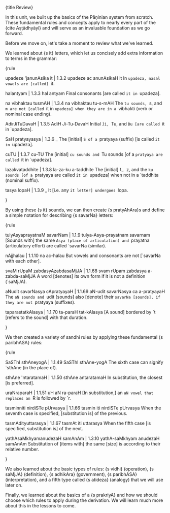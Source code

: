 {title Review}

In this unit, we built up the basics of the Pāṇinian system from scratch.
These fundamental rules and concepts apply to nearly every part of the {cite
Aṣṭādhyāyī} and will serve as an invaluable foundation as we go forward.

Before we move on, let's take a moment to review what we've learned.

We learned about {s it} letters, which let us concisely add extra information
to terms in the grammar:

{rule

upadeze 'janunAsika it | 1.3.2
upadeze ac anunAsikaH it
In `upadeza, nasal vowels are [called] `it.

halantyam | 1.3.3
hal antyam
Final consonants [are called `it in `upadeza].

na vibhaktau tusmAH | 1.3.4
na vibhaktau tu-s-mAH
The `tu sounds, `s, and `m are not [called `it in `upadeza] when they are in a
`vibhakti (verb or nominal case ending).

AdirJiTuDavaH | 1.3.5
AdiH Ji-Tu-DavaH
Initial `Ji, `Tu, and `Du [are called `it in `upadeza].

SaH pratyayasya | 1.3.6
_
The [initial] `S of a `pratyaya (suffix) [is called `it in `upadeza].

cuTU | 1.3.7
cu-TU
The [initial] `cu sounds and `Tu sounds [of a `pratyaya are called `it in
`upadeza].

lazakvataddhite | 1.3.8
la-za-ku a-taddhite
The [initial] `l, `z, and the `ku sounds [of a `pratyaya are called `it in
`upadeza] when not in a `taddhita (nominal suffix).

tasya lopaH | 1.3.9
_
It [i.e. any `it letter] undergoes `lopa.

}

By using these {s it} sounds, we can then create {s pratyAhAra}s and define a
simple notation for describing {s savarNa} letters:

{rule

tulyAsyaprayatnaM savarNam | 1.1.9
tulya-Asya-prayatnam savarnam
[Sounds with] the same `Asya (place of articulation) and `prayatna
(articulatory effort) are called `savarNa (similar).

nAjjhalau | 1.1.10
na ac-halau
But vowels and consonants are not [`savarNa with each other].

svaM rUpaM zabdasyAzabdasaMjJA | 1.1.68
svam rUpam zabdasya a-zabda-saMjJA
A word [denotes] its own form if it is not a definition (`saMjJA).

aNudit savarNasya cApratyayaH | 1.1.69
aN-udit savarNasya ca a-pratyayaH
The `aN sounds and `udit [sounds] also [denote] their `savarNa [sounds], if
they are not `pratyaya (suffixes).

taparastatkAlasya | 1.1.70
ta-paraH tat-kAlasya
[A sound] bordered by `t [refers to the sound] with that duration.

}

We then created a variety of sandhi rules by applying these fundamental {s
paribhASA} rules:

{rule

SaSThI sthAneyogA | 1.1.49
SaSThI sthAne-yogA
The sixth case can signify `sthAne (in the place of).

sthAne 'ntaratamaH | 1.1.50
sthAne antaratamaH
In substitution, the closest [is preferred].

uraNraparaH | 1.1.51
uH aN ra-paraH
[In substitution,] an `aN vowel that replaces an `R is followed by `r.

tasminniti nirdiSTe pUrvasya | 1.1.66
tasmin iti nirdiSTe pUrvasya
When the seventh case is specified, [substitution is] of the previous.

tasmAdityuttarasya | 1.1.67
tasmAt iti uttarasya
When the fifth case [is specified, substitution is] of the next.

yathAsaMkhyamanudezaH samAnAm | 1.3.10
yathA-saMkhyam anudezaH samAnAm
Substitution of [items with] the same [size] is according to their relative
number.

}

We also learned about the basic types of rules: {s vidhi} (operation), {s
saMjJA} (definition), {s adhikAra} (government), {s paribhASA}
(interpretation), and a fifth type called {s atideza} (analogy) that we will
use later on.

Finally, we learned about the basics of a {s prakriyA} and how we should choose
which rules to apply during the derivation. We will learn much more about this
in the lessons to come.

